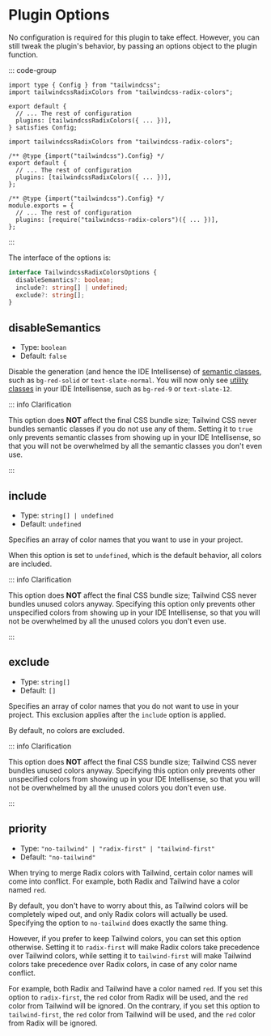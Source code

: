 # Plugin Options

No configuration is required for this plugin to take effect. However, you can still tweak the plugin's behavior, by passing an options object to the plugin function.

::: code-group

```ts{6} [tailwind.config.ts]
import type { Config } from "tailwindcss";
import tailwindcssRadixColors from "tailwindcss-radix-colors";

export default {
  // ... The rest of configuration
  plugins: [tailwindcssRadixColors({ ... })],
} satisfies Config;
```

```js{6} [tailwind.config.mjs]
import tailwindcssRadixColors from "tailwindcss-radix-colors";

/** @type {import("tailwindcss").Config} */
export default {
  // ... The rest of configuration
  plugins: [tailwindcssRadixColors({ ... })],
};
```

```js{4} [tailwind.config.cjs]
/** @type {import("tailwindcss").Config} */
module.exports = {
  // ... The rest of configuration
  plugins: [require("tailwindcss-radix-colors")({ ... })],
};
```

:::

The interface of the options is:

```ts
interface TailwindcssRadixColorsOptions {
  disableSemantics?: boolean;
  include?: string[] | undefined;
  exclude?: string[];
}
```

## disableSemantics

- Type: `boolean`
- Default: `false`

Disable the generation (and hence the IDE Intellisense) of [semantic classes](/guide/semantic-first), such as `bg-red-solid` or `text-slate-normal`. You will now only see [utility classes](/guide/utility-first) in your IDE Intellisense, such as `bg-red-9` or `text-slate-12`.

::: info Clarification

This option does **NOT** affect the final CSS bundle size; Tailwind CSS never bundles semantic classes if you do not use any of them. Setting it to `true` only prevents semantic classes from showing up in your IDE Intellisense, so that you will not be overwhelmed by all the semantic classes you don't even use.

:::

## include

- Type: `string[] | undefined`
- Default: `undefined`

Specifies an array of color names that you want to use in your project.

When this option is set to `undefined`, which is the default behavior, all colors are included.

::: info Clarification

This option does **NOT** affect the final CSS bundle size; Tailwind CSS never bundles unused colors anyway. Specifying this option only prevents other unspecified colors from showing up in your IDE Intellisense, so that you will not be overwhelmed by all the unused colors you don't even use.

:::

## exclude

- Type: `string[]`
- Default: `[]`

Specifies an array of color names that you do not want to use in your project. This exclusion applies after the `include` option is applied.

By default, no colors are excluded.

::: info Clarification

This option does **NOT** affect the final CSS bundle size; Tailwind CSS never bundles unused colors anyway. Specifying this option only prevents other unspecified colors from showing up in your IDE Intellisense, so that you will not be overwhelmed by all the unused colors you don't even use.

:::

## priority

- Type: `"no-tailwind" | "radix-first" | "tailwind-first"`
- Default: `"no-tailwind"`

When trying to merge Radix colors with Tailwind, certain color names will come into conflict. For example, both Radix and Tailwind have a color named `red`.

By default, you don't have to worry about this, as Tailwind colors will be completely wiped out, and only Radix colors will actually be used. Specifying the option to `no-tailwind` does exactly the same thing.

However, if you prefer to keep Tailwind colors, you can set this option otherwise. Setting it to `radix-first` will make Radix colors take precedence over Tailwind colors, while setting it to `tailwind-first` will make Tailwind colors take precedence over Radix colors, in case of any color name conflict.

For example, both Radix and Tailwind have a color named `red`. If you set this option to `radix-first`, the `red` color from Radix will be used, and the `red` color from Tailwind will be ignored. On the contrary, if you set this option to `tailwind-first`, the `red` color from Tailwind will be used, and the `red` color from Radix will be ignored.
